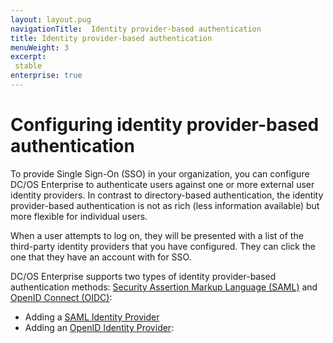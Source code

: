 ```yaml
---
layout: layout.pug
navigationTitle:  Identity provider-based authentication
title: Identity provider-based authentication
menuWeight: 3
excerpt:
 stable
enterprise: true
---
```




# Configuring identity provider-based authentication

To provide Single Sign-On (SSO) in your organization, you can configure DC/OS Enterprise to authenticate users against one or more external user identity providers. In contrast to directory-based authentication, the identity provider-based authentication is not as rich (less information available) but more flexible for individual users.

When a user attempts to log on, they will be presented with a list of the third-party identity providers that you have configured. They can click the one that they have an account with for SSO. 

DC/OS Enterprise supports two types of identity provider-based authentication methods: [Security Assertion Markup Language (SAML)](https://wiki.oasis-open.org/security/FrontPage) and [OpenID Connect (OIDC)](http://openid.net/connect/):

- Adding a [SAML Identity Provider](/1.8/administration/id-and-access-mgt/ent/sso/setup-saml/)
- Adding an [OpenID Identity Provider](/1.8/administration/id-and-access-mgt/ent/sso/setup-openid/):
